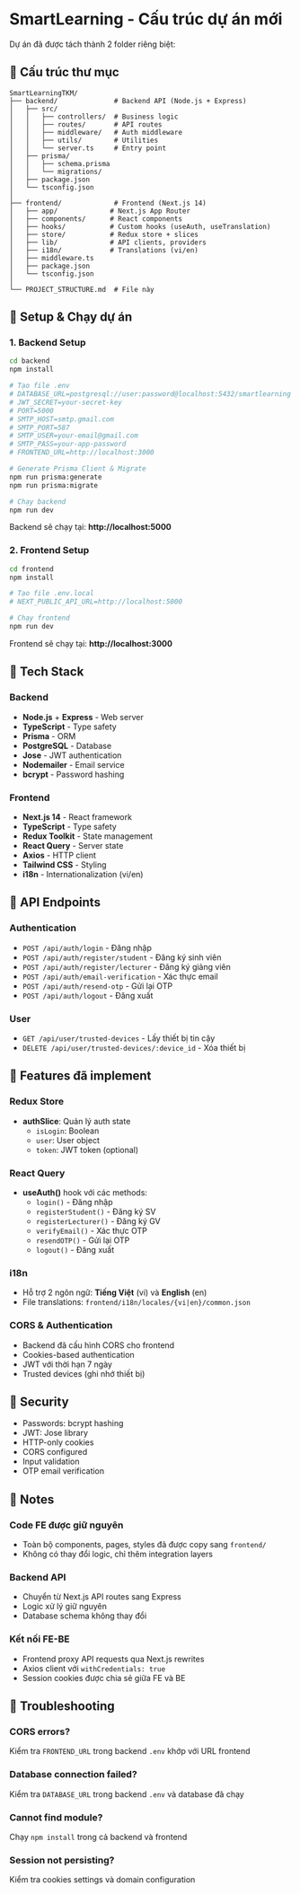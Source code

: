 # SmartLearning - Cấu trúc dự án mới

Dự án đã được tách thành 2 folder riêng biệt:

## 📁 Cấu trúc thư mục

```
SmartLearningTKM/
├── backend/              # Backend API (Node.js + Express)
│   ├── src/
│   │   ├── controllers/  # Business logic
│   │   ├── routes/       # API routes
│   │   ├── middleware/   # Auth middleware
│   │   ├── utils/        # Utilities
│   │   └── server.ts     # Entry point
│   ├── prisma/
│   │   ├── schema.prisma
│   │   └── migrations/
│   ├── package.json
│   └── tsconfig.json
│
├── frontend/             # Frontend (Next.js 14)
│   ├── app/             # Next.js App Router
│   ├── components/      # React components
│   ├── hooks/           # Custom hooks (useAuth, useTranslation)
│   ├── store/           # Redux store + slices
│   ├── lib/             # API clients, providers
│   ├── i18n/            # Translations (vi/en)
│   ├── middleware.ts
│   ├── package.json
│   └── tsconfig.json
│
└── PROJECT_STRUCTURE.md  # File này
```

## 🚀 Setup & Chạy dự án

### 1. Backend Setup

```bash
cd backend
npm install

# Tạo file .env
# DATABASE_URL=postgresql://user:password@localhost:5432/smartlearning
# JWT_SECRET=your-secret-key
# PORT=5000
# SMTP_HOST=smtp.gmail.com
# SMTP_PORT=587
# SMTP_USER=your-email@gmail.com
# SMTP_PASS=your-app-password
# FRONTEND_URL=http://localhost:3000

# Generate Prisma Client & Migrate
npm run prisma:generate
npm run prisma:migrate

# Chạy backend
npm run dev
```

Backend sẽ chạy tại: **http://localhost:5000**

### 2. Frontend Setup

```bash
cd frontend
npm install

# Tạo file .env.local
# NEXT_PUBLIC_API_URL=http://localhost:5000

# Chạy frontend
npm run dev
```

Frontend sẽ chạy tại: **http://localhost:3000**

## 🔧 Tech Stack

### Backend
- **Node.js** + **Express** - Web server
- **TypeScript** - Type safety
- **Prisma** - ORM
- **PostgreSQL** - Database
- **Jose** - JWT authentication
- **Nodemailer** - Email service
- **bcrypt** - Password hashing

### Frontend
- **Next.js 14** - React framework
- **TypeScript** - Type safety
- **Redux Toolkit** - State management
- **React Query** - Server state
- **Axios** - HTTP client
- **Tailwind CSS** - Styling
- **i18n** - Internationalization (vi/en)

## 📡 API Endpoints

### Authentication
- `POST /api/auth/login` - Đăng nhập
- `POST /api/auth/register/student` - Đăng ký sinh viên
- `POST /api/auth/register/lecturer` - Đăng ký giảng viên
- `POST /api/auth/email-verification` - Xác thực email
- `POST /api/auth/resend-otp` - Gửi lại OTP
- `POST /api/auth/logout` - Đăng xuất

### User
- `GET /api/user/trusted-devices` - Lấy thiết bị tin cậy
- `DELETE /api/user/trusted-devices/:device_id` - Xóa thiết bị

## 🎯 Features đã implement

### Redux Store
- **authSlice**: Quản lý auth state
  - `isLogin`: Boolean
  - `user`: User object
  - `token`: JWT token (optional)

### React Query
- **useAuth()** hook với các methods:
  - `login()` - Đăng nhập
  - `registerStudent()` - Đăng ký SV
  - `registerLecturer()` - Đăng ký GV
  - `verifyEmail()` - Xác thực OTP
  - `resendOTP()` - Gửi lại OTP
  - `logout()` - Đăng xuất

### i18n
- Hỗ trợ 2 ngôn ngữ: **Tiếng Việt** (vi) và **English** (en)
- File translations: `frontend/i18n/locales/{vi|en}/common.json`

### CORS & Authentication
- Backend đã cấu hình CORS cho frontend
- Cookies-based authentication
- JWT với thời hạn 7 ngày
- Trusted devices (ghi nhớ thiết bị)

## 🔐 Security
- Passwords: bcrypt hashing
- JWT: Jose library
- HTTP-only cookies
- CORS configured
- Input validation
- OTP email verification

## 📝 Notes

### Code FE được giữ nguyên
- Toàn bộ components, pages, styles đã được copy sang `frontend/`
- Không có thay đổi logic, chỉ thêm integration layers

### Backend API
- Chuyển từ Next.js API routes sang Express
- Logic xử lý giữ nguyên
- Database schema không thay đổi

### Kết nối FE-BE
- Frontend proxy API requests qua Next.js rewrites
- Axios client với `withCredentials: true`
- Session cookies được chia sẻ giữa FE và BE

## 🐛 Troubleshooting

### CORS errors?
Kiểm tra `FRONTEND_URL` trong backend `.env` khớp với URL frontend

### Database connection failed?
Kiểm tra `DATABASE_URL` trong backend `.env` và database đã chạy

### Cannot find module?
Chạy `npm install` trong cả backend và frontend

### Session not persisting?
Kiểm tra cookies settings và domain configuration


